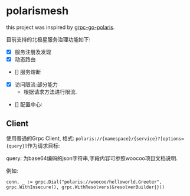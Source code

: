 # polarismesh

this project was inspired by [grpc-go-polaris](github.com/polarismesh/grpc-go-polaris).

目前支持的北极星服务治理功能如下:

- [x] 服务注册及发现
- [x] 动态路由
- [] 服务熔断
- [x] 访问限流:部分能力
  - 根据请求方法进行限流.
- [] 配置中心:

## Client

使用普通的Grpc Client, 格式: `polaris://{namespace}/{service}?[options={query}]`作为请求目标:

query: 为base64编码的json字符串,字段内容可参照woocoo项目文档说明.

例如:
```
conn, _ := grpc.Dial("polaris://woocoo/helloworld.Greeter", grpc.WithInsecure(), grpc.WithResolvers(&resolverBuilder{}))
```